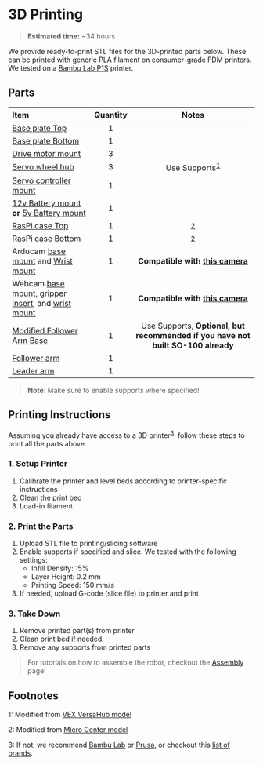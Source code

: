# 3D Printing
> **Estimated time:** ~34 hours

We provide ready-to-print STL files for the 3D-printed parts below. These can be printed with generic PLA filament on consumer-grade FDM printers. We tested on a [Bambu Lab P1S](https://us.store.bambulab.com/products/p1s) printer.

## Parts


| Item | Quantity | Notes | 
|:---|:---:|:---:|
| [Base plate Top](/3DPrintMeshes/base_plate_layer2.stl) | 1 | |
| [Base plate Bottom](/3DPrintMeshes/base_plate_layer1.stl) | 1 | |
| [Drive motor mount](/3DPrintMeshes/drive_motor_mount.stl) | 3 | |
| [Servo wheel hub](/3DPrintMeshes/servo_wheel_hub.stl) | 3 | Use Supports<sup>[1](#footnote1)</sup> |
| [Servo controller mount](/3DPrintMeshes/servo_controller_mount.stl) | 1 | |
| [12v Battery mount](/3DPrintMeshes/battery_mount.stl) **or** [5v Battery mount](/3DPrintMeshes/5v_specific/5v_power_bank_holder.stl)| 1 | |
| [RasPi case Top](/3DPrintMeshes/pi_case_top.stl) | 1 | <sup>[2](#footnote2)</sup> |
| [RasPi case Bottom](/3DPrintMeshes/pi_case_bottom.stl) | 1 | <sup>[2](#footnote2)</sup> |
| Arducam [base mount](/3DPrintMeshes/base_camera_mount.stl) and [Wrist mount](/3DPrintMeshes/wrist_camera_mount.stl)| 1 | **Compatible with [this camera](https://www.amazon.com/Arducam-Camera-Computer-Without-Microphone/dp/B0972KK7BC)** |
| Webcam [base mount](3DPrintMeshes/webcam_mount/webcam_mount.stl), [gripper insert](3DPrintMeshes/webcam_mount/so100_gripper_cam_mount_insert.stl), and [wrist mount](3DPrintMeshes/webcam_mount/webcam_mount_wrist.stl) | 1 | **Compatible with [this camera](https://www.amazon.fr/Vinmooog-equipement-Microphone-Enregistrement-conférences/dp/B0BG1YJWFN/)** |
| [Modified Follower Arm Base](/3DPrintMeshes/modified_base_arm.stl) | 1 | Use Supports, **Optional, but recommended if you have not built SO-100 already** |
| [Follower arm](https://github.com/TheRobotStudio/SO-ARM100) | 1 | |
| [Leader arm](https://github.com/TheRobotStudio/SO-ARM100) | 1 | |


> **Note**: Make sure to enable supports where specified!
<!-- > STL files are already oriented and ready-to-print.  -->


## Printing Instructions
Assuming you already have access to a 3D printer<sup>[3](#footnote3)</sup>, follow these steps to print all the parts above.

### 1. Setup Printer
1. Calibrate the printer and level beds according to printer-specific instructions
2. Clean the print bed
3. Load-in filament

### 2. Print the Parts
1. Upload STL file to printing/slicing software
2. Enable supports if specified and slice. We tested with the following settings:
    - Infill Density: 15%
    - Layer Height: 0.2 mm
    - Printing Speed: 150 mm/s
3. If needed, upload G-code (slice file) to printer and print

### 3. Take Down
1. Remove printed part(s) from printer
2. Clean print bed if needed
3. Remove any supports from printed parts

> For tutorials on how to assemble the robot, checkout the [Assembly](Assembly.md) page!

## Footnotes
<a name="footnote1">1</a>: Modified from [VEX VersaHub model](https://www.vexrobotics.com/versahubs.html?srsltid=AfmBOooDKLcAfkuEgHyrjk24WFDrLTP4TQWkGjEpC-9HcyaMMCUMDSzs)

<a name="footnote2">2</a>: Modified from [Micro Center model](https://www.printables.com/model/605060-raspberry-pi-5-case-wpower-button-v2)

<a name="footnote3">3</a>: If not, we recommend [Bambu Lab](https://bambulab.com/en-us) or [Prusa](https://www.prusa3d.com/), or checkout this [list of brands](https://github.com/ad-si/awesome-3d-printing?tab=readme-ov-file#3d-printer-brands).
